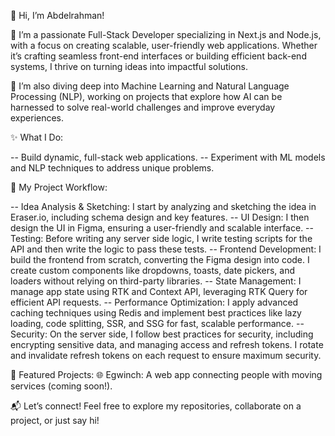 👋 Hi, I’m Abdelrahman!

🚀 I’m a passionate Full-Stack Developer specializing in Next.js and Node.js, with a focus on creating scalable, user-friendly web applications. Whether it’s crafting seamless front-end interfaces or building efficient back-end systems, I thrive on turning ideas into impactful solutions.

🤖 I’m also diving deep into Machine Learning and Natural Language Processing (NLP), working on projects that explore how AI can be harnessed to solve real-world challenges and improve everyday experiences.

✨ What I Do:

-- Build dynamic, full-stack web applications.
-- Experiment with ML models and NLP techniques to address unique problems.

🔧 My Project Workflow:

-- Idea Analysis & Sketching: I start by analyzing and sketching the idea in Eraser.io, including schema design and key features.
-- UI Design: I then design the UI in Figma, ensuring a user-friendly and scalable interface.
-- Testing: Before writing any server side logic, I write testing scripts for the API and then write the logic to pass these tests.
-- Frontend Development: I build the frontend from scratch, converting the Figma design into code. I create custom components like dropdowns, toasts, date pickers, and loaders without relying on third-party libraries.
-- State Management: I manage app state using RTK and Context API, leveraging RTK Query for efficient API requests.
-- Performance Optimization: I apply advanced caching techniques using Redis and implement best practices like lazy loading, code splitting, SSR, and SSG for fast, scalable performance.
-- Security: On the server side, I follow best practices for security, including encrypting sensitive data, and managing access and refresh tokens. I rotate and invalidate refresh tokens on each request to ensure maximum security.


📂 Featured Projects:
🌐 Egwinch: A web app connecting people with moving services (coming soon!).

📬 Let’s connect! Feel free to explore my repositories, collaborate on a project, or just say hi!
